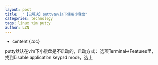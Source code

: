 ```yaml
---
layout: post
title:  "【已解决】putty在vim下使用小键盘" 
categories: technology
tags: linux vim putty
author: LZN
---
```


* content
{:toc}

putty默认在vim下小键盘是不启动的，启动方式：
选项Terminal-&gt;Features里，找到Disable application keypad mode，选上
